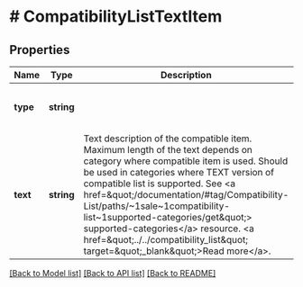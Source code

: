 # # CompatibilityListTextItem

## Properties

Name | Type | Description | Notes
------------ | ------------- | ------------- | -------------
**type** | **string** |  | [optional] [default to 'TEXT']
**text** | **string** | Text description of the compatible item. Maximum length of the text depends on category where compatible item is used. Should be used in categories where TEXT version of compatible list is supported. See &lt;a href&#x3D;\&quot;/documentation/#tag/Compatibility-List/paths/~1sale~1compatibility-list~1supported-categories/get\&quot;&gt; supported-categories&lt;/a&gt; resource. &lt;a href&#x3D;\&quot;../../compatibility_list\&quot; target&#x3D;\&quot;_blank\&quot;&gt;Read more&lt;/a&gt;. |

[[Back to Model list]](../../README.md#models) [[Back to API list]](../../README.md#endpoints) [[Back to README]](../../README.md)
